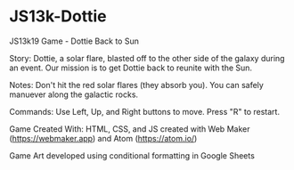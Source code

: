# JS13k-Dottie
JS13k19 Game - Dottie Back to Sun

Story:
  Dottie, a solar flare, blasted off to the other side of the galaxy during an event. Our mission is to get Dottie back to reunite with the Sun.

Notes:
  Don't hit the red solar flares (they absorb you). You can safely manuever along the galactic rocks.

Commands:
  Use Left, Up, and Right buttons to move. Press "R" to restart.

Game Created With:
  HTML, CSS, and JS created with Web Maker (https://webmaker.app) and Atom (https://atom.io/)
  
  Game Art developed using conditional formatting in Google Sheets
